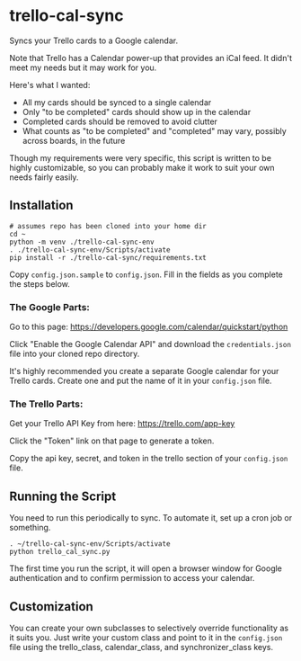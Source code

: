 
# trello-cal-sync

Syncs your Trello cards to a Google calendar.

Note that Trello has a Calendar power-up that provides an iCal feed.
It didn't meet my needs but it may work for you.

Here's what I wanted:

- All my cards should be synced to a single calendar
- Only "to be completed" cards should show up in the calendar
- Completed cards should be removed to avoid clutter
- What counts as "to be completed" and "completed" may vary, possibly across
boards, in the future

Though my requirements were very specific, this script is written to be
highly customizable, so you can probably make it work to suit your own needs
fairly easily.

## Installation

```
# assumes repo has been cloned into your home dir
cd ~
python -m venv ./trello-cal-sync-env
. ./trello-cal-sync-env/Scripts/activate
pip install -r ./trello-cal-sync/requirements.txt
```

Copy `config.json.sample` to `config.json`. Fill in the fields as you complete
the steps below.

### The Google Parts:

Go to this page: https://developers.google.com/calendar/quickstart/python

Click "Enable the Google Calendar API" and download the `credentials.json` file
into your cloned repo directory.

It's highly recommended you create a separate Google calendar for your Trello
cards. Create one and put the name of it in your `config.json` file.

### The Trello Parts:

Get your Trello API Key from here: https://trello.com/app-key

Click the "Token" link on that page to generate a token.

Copy the api key, secret, and token in the trello section of your `config.json`
file.

## Running the Script

You need to run this periodically to sync. To automate it, set up a cron job
or something.

```
. ~/trello-cal-sync-env/Scripts/activate
python trello_cal_sync.py
```

The first time you run the script, it will open a browser window for Google
authentication and to confirm permission to access your calendar.

## Customization

You can create your own subclasses to selectively override functionality
as it suits you. Just write your custom class and point to it in the
`config.json` file using the trello_class, calendar_class, and
synchronizer_class keys.
